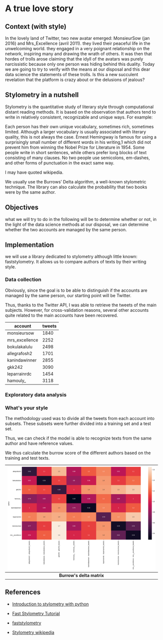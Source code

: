 # A true love story



## Context (with style)

In the lovely land of Twitter, two new avatar emerged: MonsieurSow (jan 2016) and Mrs_Excellence (avril 2011). they lived their peaceful life in the unwelcoming world. they engaged in a very poignant relationship on the network, inspiring many and drawing the wrath of others.
It was then that hordes of trolls arose claiming that the idyll of the avatars was purely narcissistic because only one person was hiding behind this duality. Today we are going to try to verify with the means at our disposal and this dear data science the statements of these trolls. Is this a new succulent revelation that the platform is crazy about or the delusions of jealous?

## Stylometry in a nutshell


Stylometry is the quantitative study of literary style through computational distant reading methods. It is based on the observation that authors tend to write in relatively consistent, recognizable and unique ways. For example:

Each person has their own unique vocabulary, sometimes rich, sometimes limited. Although a larger vocabulary is usually associated with literary quality, this is not always the case. Ernest Hemingway is famous for using a surprisingly small number of different words in his writing,1 which did not prevent him from winning the Nobel Prize for Literature in 1954.
Some people write in short sentences, while others prefer long blocks of text consisting of many clauses.
No two people use semicolons, em-dashes, and other forms of punctuation in the exact same way.

I may have quoted wikipedia. 


We usually use the Burrows’ Delta algorithm, a well-known stylometric technique. The library can also calculate the probability that two books were by the same author.


## Objectives

what we will try to do in the following will be to determine whether or not, in the light of the data science methods at our disposal, we can determine whether the two accounts are managed by the same person.

## Implementation

we will use a library dedicated to stylometry although little known: faststylometry. It allows us to compare authors of texts by their writing style. 

### Data collection

Obviously, since the goal is to be able to distinguish if the accounts are managed by the same person, our starting point will be Twitter.

Thus, thanks to the Twitter API, I was able to retrieve the tweets of the main subjects. However, for cross-validation reasons, several other accounts quite related to the main accounts have been recovered.


| account        | tweets |
|----------------|--------|
| monsieursow    | 1840   |
| mrs_excellence | 2252   |
| bokulakalulu   | 2498   |
| allegrafosh2   | 1701   |
| kanindawinner  | 2855   |
| gkk242         | 3090   |
| leparrainrdc   | 1454   |
| hamouly_       | 3118   |

### Exploratory data analysis


### What's your style

The methodology used was to divide all the tweets from each account into subsets. These subsets were further divided into a training set and a test set.

Thus, we can check if the model is able to recognize texts from the same author and have reference values.

We thus calculate the burrow score of the different authors based on the training and test texts.

| ![](/assets/images/lovestory/burrow_delta.png) |
|:--:|
| <b> Burrow's delta matrix</b>|



## References

- [Introduction to stylometry with python](https://programminghistorian.org/en/lessons/introduction-to-stylometry-with-python)

- [Fast Stylometry Tutorial](https://freelancedatascientist.net/fast-stylometry-tutorial/)

- [faststylometry](https://github.com/fastdatascience/faststylometry)

- [Stylometry wikipedia](https://en.wikipedia.org/wiki/Stylometry)